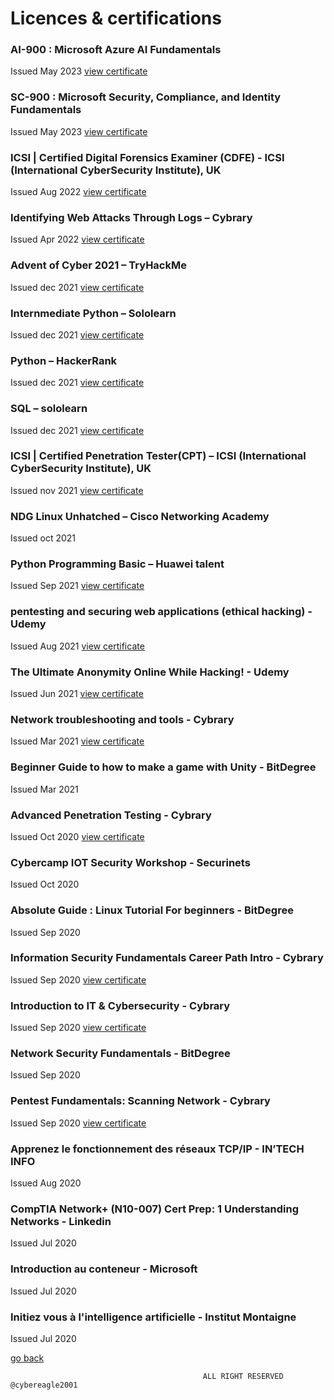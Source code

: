 # Licences & certifications

### AI-900 : Microsoft Azure AI Fundamentals
Issued May 2023
[view certificate](https://www.credly.com/badges/61682978-7d63-4756-b0d6-8a4412d4fc5b)
### SC-900 : Microsoft Security, Compliance, and Identity Fundamentals
Issued May 2023
[view certificate](https://www.credly.com/badges/0e967160-281d-4670-8e99-71afa7ea6f15)
### ICSI | Certified Digital Forensics Examiner (CDFE) - ICSI (International CyberSecurity Institute), UK
Issued Aug 2022
[view certificate](https://www.credential.net/84cca108-c2fd-45c7-a02c-4af5b88e7499)
### Identifying Web Attacks Through Logs – Cybrary
Issued Apr 2022
[view certificate](https://app.cybrary.it/courses/api/certificate/CC-e7e06f39-406a-4a0f-80f0-dfde6df88296/view)
### Advent of Cyber 2021 – TryHackMe
Issued dec 2021
[view certificate](https://tryhackme-certificates.s3-eu-west-1.amazonaws.com/THM-KY9EDI5LKM.png)
### Internmediate Python – Sololearn
Issued dec 2021
[view certificate](https://www.sololearn.com/certificates/course/en/24242844/1158/landscape/png)
### Python – HackerRank
Issued dec 2021
[view certificate](https://www.hackerrank.com/certificates/5bc5514e848d)
### SQL – sololearn
Issued dec 2021
[view certificate](https://www.sololearn.com/certificates/course/en/24242844/1060/landscape/png)
### ICSI | Certified Penetration Tester(CPT) – ICSI (International CyberSecurity Institute), UK
Issued nov 2021
[view certificate](https://www.credential.net/e4ad127c-9121-49ce-a937-7ca828dacd45#gs.ztihdw)
### NDG Linux Unhatched – Cisco Networking Academy
Issued oct 2021
### Python Programming Basic – Huawei talent
Issued Sep 2021
[view certificate](https://ilearningx.huawei.com/portal/certificates/1bd5ff6d7e224b0d9806d42aae7bd410)
### pentesting and securing web applications (ethical hacking) - Udemy
Issued Aug 2021
[view certificate](https://udemy-certificate.s3.amazonaws.com/image/UC-ba901a1f-f165-4c1f-bfb3-bb91cae59605.jpg?v=1627941144000)
### The Ultimate Anonymity Online While Hacking! - Udemy
Issued Jun 2021
[view certificate](https://www.udemy.com/certificate/UC-a8d8c370-2c7c-4410-b3f2-5a450d9f4218/)
### Network troubleshooting and tools - Cybrary
Issued Mar 2021
[view certificate](https://app.cybrary.it/courses/api/certificate/CC-6f3ea5ec-2dc9-4fd7-927d-0ff09f389318/view)
### Beginner Guide to how to make a game with Unity - BitDegree
Issued Mar 2021
### Advanced Penetration Testing - Cybrary
Issued Oct 2020
[view certificate](https://app.cybrary.it/courses/api/certificate/CC-59b46baa-2dc6-4c2b-9ea6-3f64400fd6a9/view)
### Cybercamp IOT Security Workshop - Securinets
Issued Oct 2020
### Absolute Guide : Linux Tutorial For beginners - BitDegree
Issued Sep 2020
### Information Security Fundamentals Career Path Intro - Cybrary
Issued Sep 2020
[view certificate](https://app.cybrary.it/courses/api/certificate/CC-b946d7a6-3382-412f-9099-0c4c54f13667/view)
### Introduction to IT & Cybersecurity - Cybrary
Issued Sep 2020
[view certificate](https://app.cybrary.it/courses/api/certificate/CC-c00c36c4-16be-42ea-bbf9-eedc25a717f4/view)
### Network Security Fundamentals - BitDegree
Issued Sep 2020
### Pentest Fundamentals: Scanning Network - Cybrary
Issued Sep 2020
[view certificate](https://app.cybrary.it/courses/api/certificate/CC-49fe1f82-d028-4daa-a764-a9622b5db1a7/view)
### Apprenez le fonctionnement des réseaux TCP/IP - IN’TECH INFO
Issued Aug 2020
### CompTIA Network+ (N10-007) Cert Prep: 1 Understanding Networks - Linkedin
Issued Jul 2020
### Introduction au conteneur - Microsoft
Issued Jul 2020
### Initiez vous à l'intelligence artificielle - Institut Montaigne
Issued Jul 2020


[go back](https://cybereagle2001.github.io/Blog/CV)

                                               ALL RIGHT RESERVED @cybereagle2001
